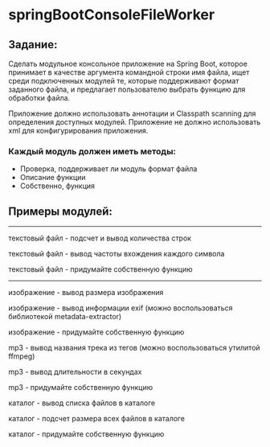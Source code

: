 # springBootConsoleFileWorker
## Задание:
Сделать модульное консольное приложение на Spring Boot, которое принимает в качестве аргумента командной строки имя файла, ищет среди подключенных модулей те, которые поддерживают формат заданного файла, и предлагает пользователю выбрать функцию для обработки файла.

Приложение должно использовать аннотации и Classpath scanning для определения доступных модулей.
Приложение не должно использовать xml для конфигурирования приложения.

### Каждый модуль должен иметь методы:

- Проверка, поддерживает ли модуль формат файла
- Описание функции
- Собственно, функция

## Примеры модулей:

***
текстовый файл - подсчет и вывод количества строк

текстовый файл - вывод частоты вхождения каждого символа

текстовый файл - придумайте собственную функцию
___

изображение - вывод размера изображения

изображение - вывод информации exif (можно воспользоваться библиотекой metadata-extractor)

изображение - придумайте собственную функцию

mp3 - вывод названия трека из тегов (можно воспользоваться утилитой ffmpeg)

mp3 - вывод длительности в секундах

mp3 - придумайте собственную функцию

каталог - вывод списка файлов в каталоге

каталог - подсчет размера всех файлов в каталоге

каталог - придумайте собственную функцию
